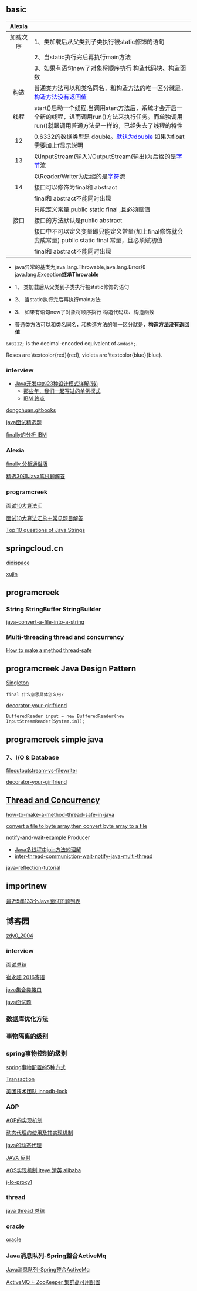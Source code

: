 ## basic

| Alexia  |   |   
|:--:|---|
|  加载次序 | 1、类加载后从父类到子类执行被static修饰的语句 |   
|   | 2、当static执行完后再执行main方法 |   
|   | 3、如果有语句new了对象将顺序执行 构造代码块、构造函数 |  
|  构造 | 普通类方法可以和类名同名，和构造方法的唯一区分就是，<span style="color:blue">构造方法没有返回值</span> |  
|  线程 | start()启动一个线程,当调用start方法后，系统才会开启一个新的线程，进而调用run()方法来执行任务。而单独调用run()就跟调用普通方法是一样的，已经失去了线程的特性 |
| 12  | 0.6332的数据类型是 double。<span style="color:blue">默认为double</span> 如果为float需要加上f显示说明 |
| 13 | 以InputStream(输入)/OutputStream(输出)为后缀的是<span style="color:blue">字节</span>流 |
|   | 以Reader/Writer为后缀的是<span style="color:blue">字符</span>流 |
| 14 | 接口可以修饰为final和 abstract |
|   | final和 abstract不能同时出现 |
|   | 只能定义常量.public static final ,且必须赋值 |
|  接口 | 接口的方法默认是public abstract |
|   | 接口中不可以定义变量即只能定义常量(加上final修饰就会变成常量) public static final 常量，且必须赋初值 |
|   | final和 abstract不能同时出现 |



*	java异常的基类为java.lang.Throwable,java.lang.Error和java.lang.Exception**继承Throwable**

*	1、 类加载后从父类到子类执行被static修饰的语句
* 	2、 当static执行完后再执行main方法
*  3、 如果有语句new了对象将顺序执行 构造代码块、构造函数
*  普通类方法可以和类名同名，和构造方法的唯一区分就是，**构造方法没有返回值**

<p><code>&amp;#8212;</code> is the decimal-encoded
equivalent of <code>&amp;mdash;</code>.</p>

Roses are \textcolor{red}{red}, violets are \textcolor{blue}{blue}.


### interview



*	[Java开发中的23种设计模式详解(转)](http://www.cnblogs.com/maowang1991/archive/2013/04/15/3023236.html)
	*  [那些年，我们一起写过的单例模式
](http://geek.csdn.net/news/detail/186671)
	*	[IBM 终点](http://blog.csdn.net/zhangerqing/article/details/8763583)


[dongchuan.gitbooks](https://dongchuan.gitbooks.io/java-interview-question/java/sleep_and_wait.html)

[java面试精选题](http://www.cnblogs.com/hnlshzx/p/3491587.html)

[finally的分析 IBM](https://www.ibm.com/developerworks/cn/java/j-lo-finally/)

### Alexia

[finally 分析通俗版](http://www.cnblogs.com/lanxuezaipiao/p/3440471.html)

[精选30道Java笔试题解答](http://www.cnblogs.com/lanxuezaipiao/p/3371224.html#3612102)

### programcreek

[面试10大算法汇](http://www.programcreek.com/2012/11/top-10-algorithms-for-coding-interview/)

[面试10大算法汇总＋常见题目解答](http://www.programcreek.com/2012/12/面试10大算法汇总＋常见题目解答/)

[Top 10 questions of Java Strings](http://www.programcreek.com/2013/09/top-10-faqs-of-java-strings/)

## springcloud.cn

[didispace](http://blog.didispace.com/)

[xujin](http://blog.xujin.org)

## programcreek

### String StringBuffer StringBuilder

[java-convert-a-file-into-a-string](http://www.programcreek.com/2011/11/java-convert-a-file-into-a-string/)

### Multi-threading thread and concurrency

[How to make a method thread-safe ](http://www.programcreek.com/2014/02/how-to-make-a-method-thread-safe-in-java/)

## programcreek Java Design Pattern

[Singleton](http://www.programcreek.com/2011/07/java-design-pattern-singleton/)

	final 什么意思具体怎么用?

[decorator-your-girlfriend](http://www.programcreek.com/2012/05/java-design-pattern-decorator-decorate-your-girlfriend/)

	BufferedReader input = new BufferedReader(new InputStreamReader(System.in));


## programcreek simple java

### 7、I/O & Database

[fileoutputstream-vs-filewriter](http://www.programcreek.com/2011/03/fileoutputstream-vs-filewriter/)

[decorator-your-girlfriend](http://www.programcreek.com/2012/05/java-design-pattern-decorator-decorate-your-girlfriend/)

## [Thread and Concurrency](http://www.programcreek.com/java-threads/)

[how-to-make-a-method-thread-safe-in-java](http://www.programcreek.com/2014/02/how-to-make-a-method-thread-safe-in-java/)

[convert a file to byte array,then convert byte array to a file](http://www.programcreek.com/2009/02/java-convert-a-file-to-byte-array-then-convert-byte-array-to-a-file/)

[notify-and-wait-example](http://www.programcreek.com/2009/02/notify-and-wait-example/) Producer

*	[Java多线程中join方法的理解](http://uule.iteye.com/blog/1101994)
* [inter-thread-communiction-wait-notify-java-multi-thread](http://netjs.blogspot.com/2015/07/inter-thread-communiction-wait-notify-java-multi-thread.html)

[java-reflection-tutorial](http://www.programcreek.com/2013/09/java-reflection-tutorial/)




## importnew

[最近5年133个Java面试问题列表](http://www.importnew.com/17232.html)

## 博客园

[zdy0_2004](http://www.voidcn.com/blog/zdy0_2004/article/p-6407997.html)


### interview

[面试总结](http://www.voidcn.com/blog/zdy0_2004/article/p-6494594.html)

[崔永超 2016寄语](http://blog.didispace.com/kai-pian-wo-de-2015/)

[java集合类接口](https://github.com/CarpenterLee/JavaLambdaInternals/blob/master/3-Lambda%20and%20Collections.md)

[java面试题](http://www.voidcn.com/blog/zdy0_2004/article/p-6407997.html)

### 数据库优化方法

### 事物隔离的级别

### spring事物控制的级别

[spring事物配置的5种方式](http://blog.csdn.net/hjm4702192/article/details/17277669)

[Transaction](https://hit-alibaba.github.io/interview/basic/db/Transaction.html)

[美团技术团队 innodb-lock](http://tech.meituan.com/innodb-lock.html)

### AOP

[AOP的实现机制](http://www.iteye.com/topic/1116696)

[动态代理的使用及其实现机制](http://www.cnblogs.com/liuling/archive/2013/05/21/proxyPattern.html)

[java的动态代理](http://www.cnblogs.com/techyc/p/3455950.html)

[JAVA 反射](http://www.cnblogs.com/qingwen/p/5213548.html)

[AOS实现机制 iteye 清英 alibaba](http://www.iteye.com/topic/1116696	)

[j-lo-proxy1](https://www.ibm.com/developerworks/cn/java/j-lo-proxy1/)

### thread

[java thread 总结](http://www.cnblogs.com/DreamSea/archive/2012/01/11/JavaThread.html)

### oracle

[oracle](http://www.360doc.com/content/10/0915/09/3363160_53763251.shtml)

### Java消息队列-Spring整合ActiveMq

[Java消息队列-Spring整合ActiveMq](http://www.importnew.com/24097.html)

[ActiveMQ + ZooKeeper 集群高可用配置](http://www.importnew.com/23142.html)

